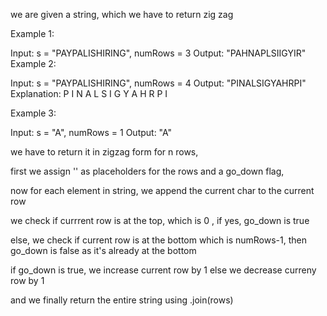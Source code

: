 we are given a string, which we have to return zig zag

Example 1:

Input: s = "PAYPALISHIRING", numRows = 3
Output: "PAHNAPLSIIGYIR"
Example 2:

Input: s = "PAYPALISHIRING", numRows = 4
Output: "PINALSIGYAHRPI"
Explanation:
P I N
A L S I G
Y A H R
P I

Example 3:

Input: s = "A", numRows = 1
Output: "A"

we have to return it in zigzag form for n rows,

first we assign '' as placeholders for the rows
and a go_down flag,

now for each element in string,
we append the current char to the current row

we check if currrent row is at the top, which is 0 , if yes,
go_down is true

else, we check if current row is at the bottom which is numRows-1,
then go_down is false as it's already at the bottom

if go_down is true,
we increase current row by 1
else we decrease curreny row by 1

and we finally return the entire string using .join(rows)
